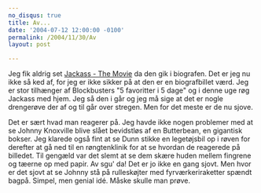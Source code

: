 ```yaml
---
no_disqus: true
title: Av...
date: '2004-07-12 12:00:00 -0100'
permalink: /2004/11/30/Av
layout: post

---
```

Jeg fik aldrig set [ Jackass - The Movie](http://www.apple.com/trailers/paramount/jackass_the_movie/) da den gik i biografen. Det er jeg nu ikke så ked af, for jeg er ikke sikker på at den er en biografbillet værd. Jeg er stor tilhænger af Blockbusters "5 favoritter i 5 dage" og i denne uge røg Jackass med hjem. Jeg så den i går og jeg må sige at det er nogle drengerøve der af og til går over stregen. Men for det meste er de nu sjove.

 Det er sært hvad man reagerer på. Jeg havde ikke nogen problemer med at se Johnny Knoxville blive slået bevidstløs af en Butterbean, en gigantisk bokser. Jeg klarede også fint at se Dunn stikke en legetøjsbil op i røven for derefter at gå ned til en røngtenklinik for at se hvordan de reagerede på billedet. Til gengæld var det slemt at se dem skære huden mellem fingrene og tæerne op med papir. Av sgu' da! Det er jo ikke en gang sjovt. Men hvor er det sjovt at se Johnny stå på rulleskøjter med fyrværkeriraketter spændt bagpå. Simpel, men genial idé. Måske skulle man prøve.
